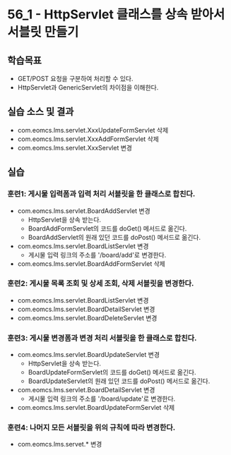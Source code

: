 # 56_1 - HttpServlet 클래스를 상속 받아서 서블릿 만들기

## 학습목표

- GET/POST 요청을 구분하여 처리할 수 있다.
- HttpServlet과 GenericServlet의 차이점을 이해한다.

## 실습 소스 및 결과

- com.eomcs.lms.servlet.XxxUpdateFormServlet 삭제
- com.eomcs.lms.servlet.XxxAddFormServlet 삭제
- com.eomcs.lms.servlet.XxxServlet 변경

## 실습

### 훈련1: 게시물 입력폼과 입력 처리 서블릿을 한 클래스로 합친다.

- com.eomcs.lms.servlet.BoardAddServlet 변경
  - HttpServlet을 상속 받는다.
  - BoardAddFormServlet의 코드를 doGet() 메서드로 옮긴다.
  - BoardAddServlet의 원래 있던 코드를 doPost() 메서드로 옮긴다.
- com.eomcs.lms.servlet.BoardListServlet 변경
  - 게시물 입력 링크의 주소를 '/board/add'로 변경한다.
- com.eomcs.lms.servlet.BoardAddFormServlet 삭제

### 훈련2: 게시물 목록 조회 및 상세 조회, 삭제 서블릿을 변경한다.

- com.eomcs.lms.servlet.BoardListServlet 변경
- com.eomcs.lms.servlet.BoardDetailServlet 변경
- com.eomcs.lms.servlet.BoardDeleteServlet 변경

### 훈련3: 게시물 변경폼과 변경 처리 서블릿을 한 클래스로 합친다.

- com.eomcs.lms.servlet.BoardUpdateServlet 변경
  - HttpServlet을 상속 받는다.
  - BoardUpdateFormServlet의 코드를 doGet() 메서드로 옮긴다.
  - BoardUpdateServlet의 원래 있던 코드를 doPost() 메서드로 옮긴다.
- com.eomcs.lms.servlet.BoardDetailServlet 변경
  - 게시물 입력 링크의 주소를 '/board/update'로 변경한다.
- com.eomcs.lms.servlet.BoardUpdateFormServlet 삭제

### 훈련4: 나머지 모든 서블릿을 위의 규칙에 따라 변경한다.

- com.eomcs.lms.servet.* 변경
